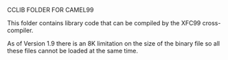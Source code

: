 CCLIB FOLDER FOR CAMEL99

This folder contains library code that can be compiled by the XFC99 cross-compiler.

As of Version 1.9 there is an 8K limitation on the size of the binary file so all these files cannot be loaded at the same time.